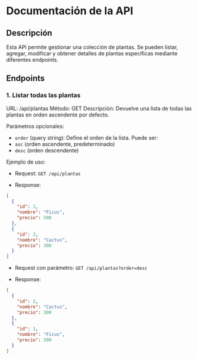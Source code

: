 # Documentación de la API
## Descripción
Esta API permite gestionar una colección de plantas. Se pueden listar, agregar, modificar y obtener detalles de plantas específicas mediante diferentes endpoints.
## Endpoints
### 1. Listar todas las plantas
URL: /api/plantas
Método: GET
Descripción: Devuelve una lista de todas las plantas en orden ascendente por defecto.

Parámetros opcionales:
- `order` (query string): Define el orden de la lista. Puede ser:
- `asc` (orden ascendente, predeterminado)
- `desc` (orden descendente)

Ejemplo de uso:
- Request:
```GET /api/plantas```

- Response:
```json
[
  {
    "id": 1,
    "nombre": "Ficus",
    "precio": 500
  },
  {
    "id": 2,
    "nombre": "Cactus",
    "precio": 300
  }
]
```
- Request con parámetro: 
``GET /api/plantas?order=desc``

- Response: 
```json
[
  {
    "id": 2,
    "nombre": "Cactus",
    "precio": 300
  },
  {
    "id": 1,
    "nombre": "Ficus",
    "precio": 500
  }
]
```
